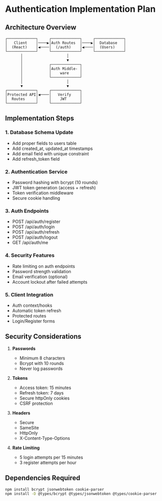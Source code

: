 # Authentication Implementation Plan

## Architecture Overview

```
┌─────────────┐     ┌─────────────┐     ┌─────────────┐
│   Client    │────▶│Auth Routes  │────▶│  Database   │
│  (React)    │◀────│  (/auth)    │◀────│  (Users)    │
└─────────────┘     └─────────────┘     └─────────────┘
       │                    │
       │                    ▼
       │            ┌─────────────┐
       │            │Auth Middle- │
       │            │    ware     │
       │            └─────────────┘
       │                    │
       ▼                    ▼
┌─────────────┐     ┌─────────────┐
│Protected API│◀────│   Verify    │
│  Routes     │     │    JWT      │
└─────────────┘     └─────────────┘
```

## Implementation Steps

### 1. Database Schema Update
- Add proper fields to users table
- Add created_at, updated_at timestamps
- Add email field with unique constraint
- Add refresh_token field

### 2. Authentication Service
- Password hashing with bcrypt (10 rounds)
- JWT token generation (access + refresh)
- Token verification middleware
- Secure cookie handling

### 3. Auth Endpoints
- POST /api/auth/register
- POST /api/auth/login
- POST /api/auth/refresh
- POST /api/auth/logout
- GET /api/auth/me

### 4. Security Features
- Rate limiting on auth endpoints
- Password strength validation
- Email verification (optional)
- Account lockout after failed attempts

### 5. Client Integration
- Auth context/hooks
- Automatic token refresh
- Protected routes
- Login/Register forms

## Security Considerations

1. **Passwords**
   - Minimum 8 characters
   - Bcrypt with 10 rounds
   - Never log passwords

2. **Tokens**
   - Access token: 15 minutes
   - Refresh token: 7 days
   - Secure httpOnly cookies
   - CSRF protection

3. **Headers**
   - Secure
   - SameSite
   - HttpOnly
   - X-Content-Type-Options

4. **Rate Limiting**
   - 5 login attempts per 15 minutes
   - 3 register attempts per hour

## Dependencies Required
```bash
npm install bcrypt jsonwebtoken cookie-parser
npm install -D @types/bcrypt @types/jsonwebtoken @types/cookie-parser
```